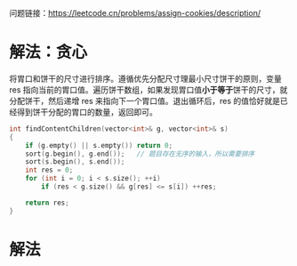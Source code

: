 问题链接：https://leetcode.cn/problems/assign-cookies/description/

# 解法：贪心

将胃口和饼干的尺寸进行排序。遵循优先分配尺寸理最小尺寸饼干的原则，变量 res 指向当前的胃口值。遍历饼干数组，如果发现胃口值**小于等于**饼干的尺寸，就分配饼干，然后递增 res 来指向下一个胃口值。退出循环后，res 的值恰好就是已经得到饼干分配的胃口的数量，返回即可。

```cpp
int findContentChildren(vector<int>& g, vector<int>& s)
{
    if (g.empty() || s.empty()) return 0;
    sort(g.begin(), g.end());   // 题目存在无序的输入，所以需要排序
    sort(s.begin(), s.end());
    int res = 0;
    for (int i = 0; i < s.size(); ++i)
        if (res < g.size() && g[res] <= s[i]) ++res;

    return res;
}
```

# 解法
